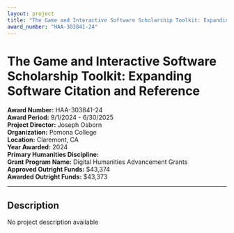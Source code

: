 ```yaml
---
layout: project
title: "The Game and Interactive Software Scholarship Toolkit: Expanding Software Citation and Reference"
award_number: "HAA-303841-24"
---
```



# The Game and Interactive Software Scholarship Toolkit: Expanding Software Citation and Reference

**Award Number:** HAA-303841-24  
**Award Period:** 9/1/2024 - 6/30/2025  
**Project Director:** Joseph  Osborn  
**Organization:** Pomona College  
**Location:** Claremont, CA  
**Year Awarded:** 2024  
**Primary Humanities Discipline:**   
**Grant Program Name:** Digital Humanities Advancement Grants  
**Approved Outright Funds:** $43,374  
**Awarded Outright Funds:** $43,373  

---

## Description

<p>No project description available</p>
